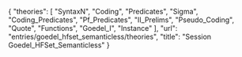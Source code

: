 {
    "theories": [
        "SyntaxN",
        "Coding",
        "Predicates",
        "Sigma",
        "Coding_Predicates",
        "Pf_Predicates",
        "II_Prelims",
        "Pseudo_Coding",
        "Quote",
        "Functions",
        "Goedel_I",
        "Instance"
    ],
    "url": "entries/goedel_hfset_semanticless/theories",
    "title": "Session Goedel_HFSet_Semanticless"
}